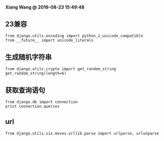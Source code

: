 #### Xiang Wang @ 2016-08-23 15:49:48

## 23兼容
    from django.utils.encoding import python_2_unicode_compatible
    from __future__ import unicode_literals
## 生成随机字符串
    from django.utils.crypto import get_random_string
    get_random_string(length=6)

## 获取查询语句
    from django.db import connection
    print connection.queries


## url
    from django.utils.six.moves.urllib.parse import urlparse, urlunparse
